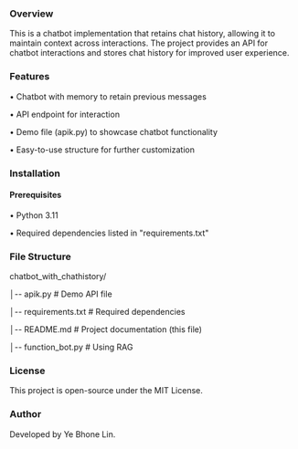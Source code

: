 ### Overview
This is a chatbot implementation that retains chat history, allowing it to maintain context across interactions. The project provides an API for chatbot interactions and stores chat history for improved user experience.

### Features
• Chatbot with memory to retain previous messages

• API endpoint for interaction

• Demo file (apik.py) to showcase chatbot functionality

• Easy-to-use structure for further customization

### Installation

#### Prerequisites
• Python 3.11

• Required dependencies listed in "requirements.txt"

### File Structure
chatbot_with_chathistory/

│-- apik.py             # Demo API file

│-- requirements.txt    # Required dependencies

│-- README.md           # Project documentation (this file)

│-- function_bot.py     # Using RAG

### License
This project is open-source under the MIT License.

### Author
Developed by Ye Bhone Lin.
